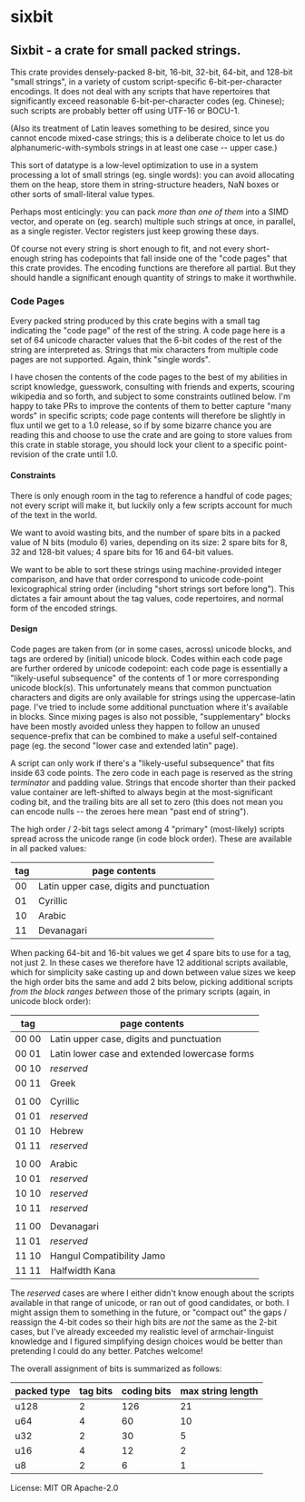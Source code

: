 # sixbit

## Sixbit - a crate for small packed strings.

This crate provides densely-packed 8-bit, 16-bit, 32-bit, 64-bit, and
128-bit "small strings", in a variety of custom script-specific
6-bit-per-character encodings. It does not deal with any scripts that have
repertoires that significantly exceed reasonable 6-bit-per-character codes
(eg. Chinese); such scripts are probably better off using UTF-16 or BOCU-1.

(Also its treatment of Latin leaves something to be desired, since you
cannot encode mixed-case strings; this is a deliberate choice to let us do
alphanumeric-with-symbols strings in at least one case -- upper case.)

This sort of datatype is a low-level optimization to use in a system
processing a lot of small strings (eg. single words): you can avoid
allocating them on the heap, store them in string-structure headers, NaN
boxes or other sorts of small-literal value types.

Perhaps most enticingly: you can pack _more than one of them_ into a SIMD
vector, and operate on (eg. search) multiple such strings at once, in
parallel, as a single register. Vector registers just keep growing these
days.

Of course not every string is short enough to fit, and not every
short-enough string has codepoints that fall inside one of the "code pages"
that this crate provides. The encoding functions are therefore all
partial. But they should handle a significant enough quantity of strings to
make it worthwhile.

### Code Pages

Every packed string produced by this crate begins with a small tag
indicating the "code page" of the rest of the string. A code page here is a
set of 64 unicode character values that the 6-bit codes of the rest of the
string are interpreted as. Strings that mix characters from multiple code
pages are not supported. Again, think "single words".

I have chosen the contents of the code pages to the best of my abilities in
script knowledge, guesswork, consulting with friends and experts, scouring
wikipedia and so forth, and subject to some constraints outlined below. I'm
happy to take PRs to improve the contents of them to better capture "many
words" in specific scripts; code page contents will therefore be slightly in
flux until we get to a 1.0 release, so if by some bizarre chance you are
reading this and choose to use the crate and are going to store values from
this crate in stable storage, you should lock your client to a specific
point-revision of the crate until 1.0.

#### Constraints

There is only enough room in the tag to reference a handful of code pages;
not every script will make it, but luckily only a few scripts account for
much of the text in the world.

We want to avoid wasting bits, and the number of spare bits in a packed
value of N bits (modulo 6) varies, depending on its size: 2 spare bits for
8, 32 and 128-bit values; 4 spare bits for 16 and 64-bit values.

We want to be able to sort these strings using machine-provided integer
comparison, and have that order correspond to unicode code-point
lexicographical string order (including "short strings sort before
long"). This dictates a fair amount about the tag values, code repertoires,
and normal form of the encoded strings.

#### Design

Code pages are taken from (or in some cases, across) unicode blocks, and
tags are ordered by (initial) unicode block. Codes within each code page are
further ordered by unicode codepoint: each code page is essentially a
"likely-useful subsequence" of the contents of 1 or more corresponding
unicode block(s). This unfortunately means that common punctuation
characters and digits are only available for strings using the
uppercase-latin page. I've tried to include some additional punctuation
where it's available in blocks. Since mixing pages is also not possible,
"supplementary" blocks have been mostly avoided unless they happen to follow
an unused sequence-prefix that can be combined to make a useful
self-contained page (eg. the second "lower case and extended latin" page).

A script can only work if there's a "likely-useful subsequence" that fits
inside 63 code points. The zero code in each page is reserved as the string
_terminator_ and padding value. Strings that encode shorter than their
packed value container are left-shifted to always begin at the
most-significant coding bit, and the trailing bits are all set to zero (this
does not mean you can encode nulls -- the zeroes here mean "past end of
string").

The high order / 2-bit tags select among 4 "primary" (most-likely) scripts
spread across the unicode range (in code block order). These are available
in all packed values:

  | tag | page contents                              |
  |-----|--------------------------------------------|
  |  00 | Latin upper case, digits and punctuation   |
  |  01 | Cyrillic                                   |
  |  10 | Arabic                                     |
  |  11 | Devanagari                                 |

When packing 64-bit and 16-bit values we get _4_ spare bits to use for a
tag, not just 2. In these cases we therefore have 12 additional scripts
available, which for simplicity sake casting up and down between value sizes
we keep the high order bits the same and add 2 bits below, picking
additional scripts _from the block ranges between_ those of the primary
scripts (again, in unicode block order):

  | tag   | page contents                                 |
  |-------|-----------------------------------------------|
  | 00 00 | Latin upper case, digits and punctuation      |
  | 00 01 | Latin lower case and extended lowercase forms |
  | 00 10 | *reserved*                                    |
  | 00 11 | Greek                                         |
  |       |                                               |
  | 01 00 | Cyrillic                                      |
  | 01 01 | *reserved*                                    |
  | 01 10 | Hebrew                                        |
  | 01 11 | *reserved*                                    |
  |       |                                               |
  | 10 00 | Arabic                                        |
  | 10 01 | *reserved*                                    |
  | 10 10 | *reserved*                                    |
  | 10 11 | *reserved*                                    |
  |       |                                               |
  | 11 00 | Devanagari                                    |
  | 11 01 | *reserved*                                    |
  | 11 10 | Hangul Compatibility Jamo                     |
  | 11 11 | Halfwidth Kana                                |

The *reserved* cases are where I either didn't know enough about the scripts
available in that range of unicode, or ran out of good candidates, or both.
I might assign them to something in the future, or "compact out" the gaps /
reassign the 4-bit codes so their high bits are _not_ the same as the 2-bit
cases, but I've already exceeded my realistic level of armchair-linguist
knowledge and I figured simplifying design choices would be better than
pretending I could do any better. Patches welcome!

The overall assignment of bits is summarized as follows:

| packed type | tag bits | coding bits | max string length  |
|-------------|----------|-------------|--------------------|
| u128        | 2        | 126         | 21                 |
|  u64        | 4        |  60         | 10                 |
|  u32        | 2        |  30         |  5                 |
|  u16        | 4        |  12         |  2                 |
|   u8        | 2        |   6         |  1                 |


License: MIT OR Apache-2.0
